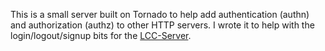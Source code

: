 This is a small server built on Tornado to help add authentication (authn) and
authorization (authz) to other HTTP servers. I wrote it to help with the
login/logout/signup bits for the [LCC-Server](https://github.com/waqasbhatti).
